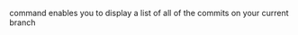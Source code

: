 <!-- git log  -->
command enables you to display a list of all of the commits on your current branch